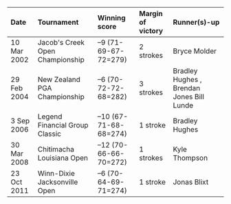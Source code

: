 | Date        | Tournament                      | Winning score         | Margin of victory   | Runner(s)-up                              |
|:------------|:--------------------------------|:----------------------|:--------------------|:------------------------------------------|
| 10 Mar 2002 | Jacob's Creek Open Championship | –9 (71-69-67-72=279)  | 2 strokes           | Bryce Molder                              |
| 29 Feb 2004 | New Zealand PGA Championship    | –6 (70-72-72-68=282)  | 3 strokes           | Bradley Hughes , Brendan Jones Bill Lunde |
| 3 Sep 2006  | Legend Financial Group Classic  | –10 (67-71-68-68=274) | 1 stroke            | Bradley Hughes                            |
| 30 Mar 2008 | Chitimacha Louisiana Open       | –12 (70-66-66-70=272) | 1 strokes           | Kyle Thompson                             |
| 23 Oct 2011 | Winn-Dixie Jacksonville Open    | –6 (70-64-69-71=274)  | 1 stroke            | Jonas Blixt                               |